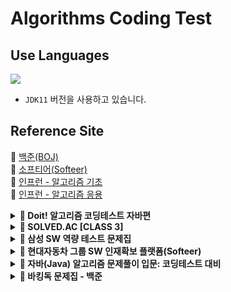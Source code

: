 # Algorithms Coding Test

## Use Languages

<img src="https://img.shields.io/badge/-Java-red?logo=Java&logoColor=white&style=flat-square"/></a>  
- `JDK11` 버전을 사용하고 있습니다.

## Reference Site

📝 [백준(BOJ)](https://www.acmicpc.net/) </br>
📝 [소프티어(Softeer)](https://softeer.ai/practice) </br>
📝 [인프런 - 알고리즘 기초](https://www.inflearn.com/course/%EC%9E%90%EB%B0%94-%EC%95%8C%EA%B3%A0%EB%A6%AC%EC%A6%98-%EB%AC%B8%EC%A0%9C%ED%92%80%EC%9D%B4-%EC%BD%94%ED%85%8C%EB%8C%80%EB%B9%84/dashboard) </br>
📝 [인프런 - 알고리즘 응용](https://www.inflearn.com/course/%EC%9E%90%EB%B0%94-%EC%BD%94%EB%94%A9%ED%85%8C%EC%8A%A4%ED%8A%B8-%EC%B5%9C%EC%8B%A0%EA%B8%B0%EC%B6%9C/dashboard) </br>


<details>
<summary><b> 🚀 Doit! 알고리즘 코딩테스트 자바편</b></summary>
<div>
<blockquote>
🔗 문제 이름의 링크를 클릭하면 문제에 해당된 작성 코드로 페이지를 이동시킵니다. <br>
🔗 링크를 클릭하면 해당하는 문제의 백준 페이지로 이동시킵니다.
<details>
<summary>자료구조</summary>

| 핵심 | 분류       | 문제 번호 | 문제 이름                                                                                                                                                                                                                                                       | 링크                                           |
|:--:|----------|-------|-------------------------------------------------------------------------------------------------------------------------------------------------------------------------------------------------------------------------------------------------------------|----------------------------------------------|
|    | 배열과 리스트  | 001   | [숫자의 합 구하기](https://github.com/IToriginal/AlgorithmCT/blob/main/src/baekjoon/doit/%EC%9E%90%EB%A3%8C%EA%B5%AC%EC%A1%B0/_001_%EC%88%AB%EC%9E%90%EC%9D%98_%ED%95%A9_%EA%B5%AC%ED%95%98%EA%B8%B0/Main.java)                                                    | [BOJ](https://www.acmicpc.net/problem/11720) |
|    | 배열과 리스트  | 002   | [평균 구하기](https://github.com/IToriginal/AlgorithmCT/blob/main/src/baekjoon/doit/%EC%9E%90%EB%A3%8C%EA%B5%AC%EC%A1%B0/_002_%ED%8F%89%EA%B7%A0_%EA%B5%AC%ED%95%98%EA%B8%B0/Main.java)                                                                          | [BOJ](https://www.acmicpc.net/problem/1546)  |
| 🌟 | 구간 합     | 003   | [구간 합 구하기](https://github.com/IToriginal/AlgorithmCT/blob/main/src/baekjoon/doit/%EC%9E%90%EB%A3%8C%EA%B5%AC%EC%A1%B0/_003_%EA%B5%AC%EA%B0%84_%ED%95%A9_%EA%B5%AC%ED%95%98%EA%B8%B0/Main.java)                                                              | [BOJ](https://www.acmicpc.net/problem/11659) |
|    | 구간 합     | 004   | [구간 합 구하기2](https://github.com/IToriginal/AlgorithmCT/blob/main/src/baekjoon/doit/%EC%9E%90%EB%A3%8C%EA%B5%AC%EC%A1%B0/_004_%EA%B5%AC%EA%B0%84_%ED%95%A9_%EA%B5%AC%ED%95%98%EA%B8%B0_2/Main.java)                                                           | [BOJ](https://www.acmicpc.net/problem/11660) |
|    | 구간 합     | 005   | 나머지 합 구하기                                                                                                                                                                                                                                                   | [BOJ](https://www.acmicpc.net/problem/10986) |
|    | 투 포인터    | 006   | [연속된 자연수의 합 구하기](https://github.com/IToriginal/AlgorithmCT/blob/main/src/baekjoon/doit/%EC%9E%90%EB%A3%8C%EA%B5%AC%EC%A1%B0/_006_%EC%97%B0%EC%86%8D%EB%90%9C_%EC%9E%90%EC%97%B0%EC%88%98%EC%9D%98_%ED%95%A9_%EA%B5%AC%ED%95%98%EA%B8%B0/Main.java)          | [BOJ](https://www.acmicpc.net/problem/2018)  |
|    | 투 포인터    | 007   | [주몽의 명령](https://github.com/IToriginal/AlgorithmCT/blob/main/src/baekjoon/doit/%EC%9E%90%EB%A3%8C%EA%B5%AC%EC%A1%B0/_007_%EC%A3%BC%EB%AA%BD%EC%9D%98_%EB%AA%85%EB%A0%B9/Main.java)                                                                          | [BOJ](https://www.acmicpc.net/problem/1940)  |
| 🌟 | 투 포인터    | 008   | ['좋은 수'구하기](https://github.com/IToriginal/AlgorithmCT/blob/main/src/baekjoon/doit/%EC%9E%90%EB%A3%8C%EA%B5%AC%EC%A1%B0/_008_%EC%A2%8B%EC%9D%80%EC%88%98_%EA%B5%AC%ED%95%98%EA%B8%B0/Main.java)                                                              | [BOJ](https://www.acmicpc.net/problem/1253)  |
|    | 슬라이딩 윈도우 | 009   | [DNA 비밀번호](https://github.com/IToriginal/AlgorithmCT/blob/main/src/baekjoon/doit/%EC%9E%90%EB%A3%8C%EA%B5%AC%EC%A1%B0/_009_DNA_%EB%B9%84%EB%B0%80%EB%B2%88%ED%98%B8/Main.java)                                                                              | [BOJ](https://www.acmicpc.net/problem/12891) |
| 🌟 | 슬라이딩 윈도우 | 010   | [최솟값 찾기](https://github.com/IToriginal/AlgorithmCT/blob/main/src/baekjoon/doit/%EC%9E%90%EB%A3%8C%EA%B5%AC%EC%A1%B0/_010_%EC%B5%9C%EC%86%9F%EA%B0%92_%EC%B0%BE%EA%B8%B0/Main.java)                                                                          | [BOJ](https://www.acmicpc.net/problem/11003) |
|    | 스택과 큐    | 011   | [스택 수열](https://github.com/IToriginal/AlgorithmCT/blob/main/src/baekjoon/doit/%EC%9E%90%EB%A3%8C%EA%B5%AC%EC%A1%B0/_011_%EC%8A%A4%ED%83%9D%EC%9C%BC%EB%A1%9C_%EC%98%A4%EB%A6%84%EC%B0%A8%EC%88%9C_%EC%88%98%EC%97%B4_%EB%A7%8C%EB%93%A4%EA%B8%B0/Main.java) | [BOJ](https://www.acmicpc.net/problem/1874)  |
|    | 스택과 큐    | 012   | [오큰수 구하기](https://github.com/IToriginal/AlgorithmCT/blob/main/src/baekjoon/doit/%EC%9E%90%EB%A3%8C%EA%B5%AC%EC%A1%B0/_012_%EC%98%A4%ED%81%B0%EC%88%98_%EA%B5%AC%ED%95%98%EA%B8%B0/Main.java)                                                                | [BOJ](https://www.acmicpc.net/problem/17298) |
|    | 스택과 큐    | 013   | [카드 게임](https://github.com/IToriginal/AlgorithmCT/blob/main/src/baekjoon/doit/%EC%9E%90%EB%A3%8C%EA%B5%AC%EC%A1%B0/_013_%EC%B9%B4%EB%93%9C%EA%B2%8C%EC%9E%84/Main.java)                                                                                     | [BOJ](https://www.acmicpc.net/problem/2164)  |
|    | 스택과 큐    | 014   | [절댓값 힙 구현하기](https://github.com/IToriginal/AlgorithmCT/blob/main/src/baekjoon/doit/%EC%9E%90%EB%A3%8C%EA%B5%AC%EC%A1%B0/_014_%EC%A0%88%EB%8C%93%EA%B0%92_%ED%9E%99_%EA%B5%AC%ED%98%84%ED%95%98%EA%B8%B0/Main.java)                                          | [BOJ](https://www.acmicpc.net/problem/11286) |        

</details>

<details>
<summary>정렬</summary>

| 핵심 | 분류    | 문제 번호 | 문제 이름                                                                                                                                                                                                                                              | 링크                                           |
|:--:|-------|-------|----------------------------------------------------------------------------------------------------------------------------------------------------------------------------------------------------------------------------------------------------|----------------------------------------------|
| 🌟 | 버블 정렬 | 015   | [수 정렬하기 1](https://github.com/IToriginal/AlgorithmCT/blob/main/src/baekjoon/doit/%EC%A0%95%EB%A0%AC/_015_%EC%88%98_%EC%A0%95%EB%A0%AC%ED%95%98%EA%B8%B0_1/Main.java)                                                                               | [BOJ](https://www.acmicpc.net/problem/2750)  |
|    | 버블 정렬 | 016   | [버블 소트 프로그램 1](https://github.com/IToriginal/AlgorithmCT/blob/main/src/baekjoon/doit/%EC%A0%95%EB%A0%AC/_016_%EB%B2%84%EB%B8%94_%EC%86%8C%ED%8A%B8_%ED%94%84%EB%A1%9C%EA%B7%B8%EB%9E%A8_1/Main.java)                                               | [BOJ](https://www.acmicpc.net/problem/1377)  |
|    | 선택 정렬 | 017   | [내림차순으로 자릿수 정렬하기](https://github.com/IToriginal/AlgorithmCT/blob/main/src/baekjoon/doit/%EC%A0%95%EB%A0%AC/_017_%EB%82%B4%EB%A6%BC%EC%B0%A8%EC%88%9C%EC%9C%BC%EB%A1%9C_%EC%9E%90%EB%A6%BF%EC%88%98_%EC%A0%95%EB%A0%AC%ED%95%98%EA%B8%B0/Main.java) | [BOJ](https://www.acmicpc.net/problem/1427)  |
|    | 삽입 정렬 | 018   | [ATM 인출 시간 계산하기](https://github.com/IToriginal/AlgorithmCT/blob/main/src/baekjoon/doit/%EC%A0%95%EB%A0%AC/_018_ATM/Main.java)                                                                                                                      | [BOJ](https://www.acmicpc.net/problem/11399) |
|    | 퀵 정렬  | 019   | [K번째 수 구하기](https://github.com/IToriginal/AlgorithmCT/blob/main/src/baekjoon/doit/%EC%A0%95%EB%A0%AC/_019_K%EB%B2%88%EC%A7%B8_%EC%88%98/Main.java)                                                                                                 | [BOJ](https://www.acmicpc.net/problem/11004) |
|    | 병합 정렬 | 020   | 수 정렬하기 2                                                                                                                                                                                                                                           | [BOJ](https://www.acmicpc.net/problem/2751)  |
|    | 병합 정렬 | 021   | 버블 소트 프로그램 2                                                                                                                                                                                                                                       | [BOJ](https://www.acmicpc.net/problem/1517)  |
|    | 기수 정렬 | 022   | 수 정렬하기 3                                                                                                                                                                                                                                           | [BOJ](https://www.acmicpc.net/problem/10989) |

</details>

<details>
<summary>탐색</summary>

| 핵심 | 분류    | 문제 번호 | 문제 이름                                                                                                                                                                                                                 | 링크                                           |
|:--:|-------|-------|-----------------------------------------------------------------------------------------------------------------------------------------------------------------------------------------------------------------------|----------------------------------------------|
| 🌟 | DFS   | 023   | [연결 요소의 개수 구하기](https://github.com/IToriginal/AlgorithmCT/blob/main/src/baekjoon/doit/%ED%83%90%EC%83%89/_023_%EC%97%B0%EA%B2%B0%EC%9A%94%EC%86%8C%EC%9D%98_%EA%B0%9C%EC%88%98_%EA%B5%AC%ED%95%98%EA%B8%B0/Main.java) | [BOJ](https://www.acmicpc.net/problem/11724) |
|    | DFS   | 024   | [신기한 소수 찾기](https://github.com/IToriginal/AlgorithmCT/blob/main/src/baekjoon/doit/%ED%83%90%EC%83%89/_024_%EC%8B%A0%EA%B8%B0%ED%95%9C_%EC%86%8C%EC%88%98_%EC%B0%BE%EA%B8%B0/Main.java)                                | [BOJ](https://www.acmicpc.net/problem/2023)  |
|    | DFS   | 025   | [친구 관계 파악하기](https://github.com/IToriginal/AlgorithmCT/blob/main/src/baekjoon/doit/%ED%83%90%EC%83%89/_025_%EC%B9%9C%EA%B5%AC_%EA%B4%80%EA%B3%84_%ED%8C%8C%EC%95%85%ED%95%98%EA%B8%B0/Main.java)                      | [BOJ](https://www.acmicpc.net/problem/13023) |
| 🌟 | BFS   | 026   | [DFS와 BFS 프로그램](https://github.com/IToriginal/AlgorithmCT/blob/main/src/baekjoon/doit/%ED%83%90%EC%83%89/_026_DFS_BFS_%ED%94%84%EB%A1%9C%EA%B7%B8%EB%9E%A8/Main.java)                                                 | [BOJ](https://www.acmicpc.net/problem/1260)  |
|    | BFS   | 027   | [미로 탐색하기](https://github.com/IToriginal/AlgorithmCT/blob/main/src/baekjoon/doit/%ED%83%90%EC%83%89/_027_%EB%AF%B8%EB%A1%9C_%ED%83%90%EC%83%89/Main.java)                                                              | [BOJ](https://www.acmicpc.net/problem/2178)  |
|    | BFS   | 028   | 트리의 지름 구하기                                                                                                                                                                                                            | [BOJ](https://www.acmicpc.net/problem/1167)  |
| 🌟 | 이진 탐색 | 029   | [원하는 정수 찾기](https://github.com/IToriginal/AlgorithmCT/blob/main/src/baekjoon/doit/%ED%83%90%EC%83%89/_029_%EC%88%98_%EC%B0%BE%EA%B8%B0/Main.java)                                                                     | [BOJ](https://www.acmicpc.net/problem/1920)  |
|    | 이진 탐색 | 030   | [블루레이 만들기](https://github.com/IToriginal/AlgorithmCT/blob/main/src/baekjoon/doit/%ED%83%90%EC%83%89/_030_%EA%B8%B0%ED%83%80_%EB%A0%88%EC%8A%A8/Main.java)                                                             | [BOJ](https://www.acmicpc.net/problem/2343)  |
|    | 이진 탐색 | 031   | [배열에서 K번째 수 찾기](https://github.com/IToriginal/AlgorithmCT/blob/main/src/baekjoon/doit/%ED%83%90%EC%83%89/_031_K%EB%B2%88%EC%A7%B8_%EC%88%98/Main.java)                                                                | [BOJ](https://www.acmicpc.net/problem/1300)  |

</details>

<details>
<summary>그리디</summary>

| 핵심 | 분류  | 문제 번호 | 문제 이름                                                                                                                                                                               | 링크                                           |
|:--:|-----|-------|-------------------------------------------------------------------------------------------------------------------------------------------------------------------------------------|----------------------------------------------|
|    | 그리디 | 032   | [동전 개수의 최솟값 구하기](https://github.com/IToriginal/AlgorithmCT/blob/main/src/baekjoon/doit/%EA%B7%B8%EB%A6%AC%EB%94%94/_032_%EB%8F%99%EC%A0%84_0/Main.java)                             | [BOJ](https://www.acmicpc.net/problem/11047) |
|    | 그리디 | 033   | [카드 정렬하기](https://github.com/IToriginal/AlgorithmCT/blob/main/src/baekjoon/doit/%EA%B7%B8%EB%A6%AC%EB%94%94/_033_%EC%B9%B4%EB%93%9C_%EC%A0%95%EB%A0%AC%ED%95%98%EA%B8%B0/Main.java) | [BOJ](https://www.acmicpc.net/problem/1715)  |
|    | 그리디 | 034   | [수를 묶어서 최댓값 만들기](https://github.com/IToriginal/AlgorithmCT/blob/main/src/baekjoon/doit/%EA%B7%B8%EB%A6%AC%EB%94%94/_034_%EC%88%98_%EB%AC%B6%EA%B8%B0/Main.java)                     | [BOJ](https://www.acmicpc.net/problem/1744)  |
|    | 그리디 | 035   | 회의실 배정하기                                                                                                                                                                            | [BOJ](https://www.acmicpc.net/problem/1931)  |
| 🌟 | 그리디 | 036   | 최솟값을 만드는 괄호 배치 찾기                                                                                                                                                                   | [BOJ](https://www.acmicpc.net/problem/1541)  |

</details>

</blockquote>
</div>
</details>

<details><summary><b> 🚀 SOLVED.AC [CLASS 3]</b></summary>
<div>
<blockquote>
  <ul>
    <li><a href='https://github.com/IToriginal/AlgorithmCT/blob/main/src/baekjoon/%EA%B7%B8%EB%9E%98%ED%94%84%EC%99%80%EC%88%9C%ED%9A%8C/%EB%B0%94%EC%9D%B4%EB%9F%AC%EC%8A%A4_2606/Main.java'>BOJ2606 - 바이러스</a> : 그래프 </li>
    <li><a href='https://github.com/IToriginal/AlgorithmCT/blob/main/src/solvedAc/class3/%EC%83%89%EC%A2%85%EC%9D%B4%EB%A7%8C%EB%93%A4%EA%B8%B0_2630/Main.java'>BOJ2630 - 색종이 만들기</a> : 분할 정복, 재귀 </li>
    <li><a href='https://github.com/IToriginal/AlgorithmCT/blob/main/src/baekjoon/%EA%B7%B8%EB%9E%98%ED%94%84%EC%99%80%EC%88%9C%ED%9A%8C/%EB%8B%A8%EC%A7%80%EB%B2%88%ED%98%B8%EB%B6%99%EC%9D%B4%EA%B8%B0_2667/Main.java'>BOJ2667 - 단지번호붙이기</a> : 그래프, BFS </li>
    <li><a href='https://github.com/IToriginal/AlgorithmCT/blob/main/src/solvedAc/class3/%ED%94%BC%EB%B3%B4%EB%82%98%EC%B9%98%ED%95%A8%EC%88%98_1003/Main.java'>BOJ1003 - 피보나치 함수</a> : 다이나믹 프로그래밍(DP) </li>
    <li><a href='https://github.com/IToriginal/AlgorithmCT/blob/main/src/solvedAc/class3/%ED%9A%8C%EC%9D%98%EC%8B%A4%EB%B0%B0%EC%A0%95_1931/Main.java'>BOJ1931 - 회의실 배정</a> : 그리디, 정렬 </li>
    <li><a href='https://github.com/IToriginal/AlgorithmCT/blob/main/src/solvedAc/class3/%EB%82%98%EB%8A%94%EC%95%BC%ED%8F%AC%EC%BC%93%EB%AA%AC%EB%A7%88%EC%8A%A4%ED%84%B0%EC%9D%B4%EB%8B%A4%EC%86%9C_1620/Main.java'>BOJ1620 - 나는야 포켓몬 마스터 이다솜</a> : 구현(자료구조, 해시맵) </li>
    <li><a href='https://github.com/IToriginal/AlgorithmCT/blob/main/src/solvedAc/class3/Z_1074/Main.java'>BOJ1074 - Z</a> : 분할 정복, 재귀 </li>
    <li><a href='https://www.acmicpc.net/problem/1107'>BOJ1107 - 리모컨</a> : 구현 </li>
  </ul>
</blockquote>
</div>
</details>

<details><summary><b> 🚀 삼성 SW 역량 테스트 문제집</b></summary>
<div>
<blockquote>
  <ul>
    <li><a href='https://github.com/IToriginal/AlgorithmCT/blob/main/src/baekjoon/%EC%82%BC%EC%84%B1A%ED%98%95/%EC%8B%9C%ED%97%98%EA%B0%90%EB%8F%85_13458/Main.java'>BOJ13458 - 시험 감독</a> : 수학, 사칙연산</li>
    <li><a href='https://github.com/IToriginal/AlgorithmCT/blob/main/src/baekjoon/%EC%82%BC%EC%84%B1A%ED%98%95/%EC%A3%BC%EC%82%AC%EC%9C%84%EA%B5%B4%EB%A6%AC%EA%B8%B0_14499/Main.java'>BOJ14499 - 주사위 굴리기</a> : 구현, 시뮬레이션 </li>
    <li><a href='https://github.com/IToriginal/AlgorithmCT/blob/main/src/baekjoon/%EC%82%BC%EC%84%B1A%ED%98%95/%ED%87%B4%EC%82%AC_14501/Main.java'>BOJ14501 - 퇴사</a> : 백트래킹(Backtracking)</li>
  </ul>
</blockquote>
</div>
</details>

<details><summary><b> 🚀 현대자동차 그룹 SW 인재확보 플랫폼(Softeer)</b></summary>
<div>
<blockquote>
  <ul>
    <li><a href='https://softeer.ai/practice/6283'>Level2 - 8단 변속기</a> : 구현</li>
    <li><a href='https://softeer.ai/practice/6280'>Level2 - 지도 자동 구축</a> : 구현</li>
    <li><a href='https://softeer.ai/practice/6282'>Level2 - 장애물 인식 프로그램</a> : BFS</li>
    <li><a href='https://softeer.ai/practice/6284'>Level2 - 바이러스</a> : 구현</li>
    <li><a href='https://softeer.ai/practice/6270'>Level2 - GBC</a> : 구현</li>
    <li><a href='https://softeer.ai/practice/6269'>Level2 - 비밀 메뉴</a> : 구현</li>
    <li><a href='https://softeer.ai/practice/6294'>Level3 - 성적평균</a> : 구현</li>
  </ul>
</blockquote>
</div>
</details>

<details>
<summary><b> 🚀 자바(Java) 알고리즘 문제풀이 입문: 코딩테스트 대비</b></summary>
<div>
<blockquote>
<a href='https://www.inflearn.com/course/%EC%9E%90%EB%B0%94-%EC%95%8C%EA%B3%A0%EB%A6%AC%EC%A6%98-%EB%AC%B8%EC%A0%9C%ED%92%80%EC%9D%B4-%EC%BD%94%ED%85%8C%EB%8C%80%EB%B9%84/dashboard'> 🔗 인프런 기초 문제 (유료) </a><br>
<details>
<summary>String</summary>

| No | 문제 이름                                                                                                                                                                                                |
|:--:|------------------------------------------------------------------------------------------------------------------------------------------------------------------------------------------------------|
| 1  | [문자 찾기](https://github.com/IToriginal/AlgorithmCT/blob/main/src/inflearn/%EA%B8%B0%EB%B3%B8/_01_String/_01_%EB%AC%B8%EC%9E%90%EC%B0%BE%EA%B8%B0/Main.java)                                           |
| 2  | [대소문자 변환](https://github.com/IToriginal/AlgorithmCT/blob/main/src/inflearn/%EA%B8%B0%EB%B3%B8/_01_String/_02_%EB%8C%80%EC%86%8C%EB%AC%B8%EC%9E%90%EB%B3%80%ED%99%98/Main.java)                       |
| 3  | [문장 속 단어](https://github.com/IToriginal/AlgorithmCT/blob/main/src/inflearn/%EA%B8%B0%EB%B3%B8/_01_String/_03_%EB%AC%B8%EC%9E%A5%EC%86%8D%EB%8B%A8%EC%96%B4/Main.java)                                |
| 4  | [단어 뒤집기](https://github.com/IToriginal/AlgorithmCT/blob/main/src/inflearn/%EA%B8%B0%EB%B3%B8/_01_String/_04_%EB%8B%A8%EC%96%B4%EB%92%A4%EC%A7%91%EA%B8%B0/Main.java)                                 |
| 5  | [특정문자 뒤집기](https://github.com/IToriginal/AlgorithmCT/blob/main/src/inflearn/%EA%B8%B0%EB%B3%B8/_01_String/_05_%ED%8A%B9%EC%A0%95%EB%AC%B8%EC%9E%90%EB%92%A4%EC%A7%91%EA%B8%B0/Main.java)             |
| 6  | [중복 문자 제거](https://github.com/IToriginal/AlgorithmCT/blob/main/src/inflearn/%EA%B8%B0%EB%B3%B8/_01_String/_06_%EC%A4%91%EB%B3%B5%EB%AC%B8%EC%9E%90%EC%A0%9C%EA%B1%B0/Main.java)                      |
| 7  | [회문 문자열](https://github.com/IToriginal/AlgorithmCT/blob/main/src/inflearn/%EA%B8%B0%EB%B3%B8/_01_String/_07_%ED%9A%8C%EB%AC%B8%EB%AC%B8%EC%9E%90%EC%97%B4/Main.java)                                 |
| 8  | [유효한 팰린드롬](https://github.com/IToriginal/AlgorithmCT/blob/main/src/inflearn/%EA%B8%B0%EB%B3%B8/_01_String/_08_%EC%9C%A0%ED%9A%A8%ED%95%9C%ED%8C%B0%EB%A6%B0%EB%93%9C%EB%A1%AC/Main.java)             |
| 9  | [숫자만 추출](https://github.com/IToriginal/AlgorithmCT/blob/main/src/inflearn/%EA%B8%B0%EB%B3%B8/_01_String/_09_%EC%88%AB%EC%9E%90%EB%A7%8C%EC%B6%94%EC%B6%9C/Main.java)                                 |
| 10 | [가장 짧은 문자 거리](https://github.com/IToriginal/AlgorithmCT/blob/main/src/inflearn/%EA%B8%B0%EB%B3%B8/_01_String/_10_%EA%B0%80%EC%9E%A5%EC%A7%A7%EC%9D%80%EB%AC%B8%EC%9E%90%EA%B1%B0%EB%A6%AC/Main.java) |
| 11 | [문자열 압축](https://github.com/IToriginal/AlgorithmCT/blob/main/src/inflearn/%EA%B8%B0%EB%B3%B8/_01_String/_11_%EB%AC%B8%EC%9E%90%EC%97%B4%EC%95%95%EC%B6%95/Main.java)                                 |
| 12 | [암호](https://github.com/IToriginal/AlgorithmCT/blob/main/src/inflearn/%EA%B8%B0%EB%B3%B8/_01_String/_12_%EC%95%94%ED%98%B8/Main.java)                                                                |

</details>

<details>
<summary>Array(1, 2차원 배열)</summary>

| No | 문제 이름                                                                                                                                                                                                                    |
|:--:|--------------------------------------------------------------------------------------------------------------------------------------------------------------------------------------------------------------------------|
| 1  | [큰 수 출력하기](https://github.com/IToriginal/AlgorithmCT/blob/main/src/inflearn/%EA%B8%B0%EB%B3%B8/_02_Array/_01_%ED%81%B0%EC%88%98%EC%B6%9C%EB%A0%A5%ED%95%98%EA%B8%B0/Main.java)                                           |
| 2  | [보이는 학생](https://github.com/IToriginal/AlgorithmCT/tree/main/src/inflearn/%EA%B8%B0%EB%B3%B8/_02_Array/_02_%EB%B3%B4%EC%9D%B4%EB%8A%94%ED%95%99%EC%83%9D)                                                                |
| 3  | [가위바위보](https://github.com/IToriginal/AlgorithmCT/blob/main/src/inflearn/%EA%B8%B0%EB%B3%B8/_02_Array/_03_%EA%B0%80%EC%9C%84%EB%B0%94%EC%9C%84%EB%B3%B4/Main.java)                                                       |
| 4  | [피보나치 수열](https://github.com/IToriginal/AlgorithmCT/blob/main/src/inflearn/%EA%B8%B0%EB%B3%B8/_02_Array/_04_%ED%94%BC%EB%B3%B4%EB%82%98%EC%B9%98%EC%88%98%EC%97%B4/Main.java)                                            |
| 5  | [소수(에라토스테네스 체)](https://github.com/IToriginal/AlgorithmCT/blob/main/src/inflearn/%EA%B8%B0%EB%B3%B8/_02_Array/_05_%EC%86%8C%EC%88%98_%EC%97%90%EB%9D%BC%ED%86%A0%EC%8A%A4%ED%85%8C%EB%84%A4%EC%8A%A4%EC%B2%B4/Main.java) |
| 6  | [뒤집은 소수](https://github.com/IToriginal/AlgorithmCT/blob/main/src/inflearn/%EA%B8%B0%EB%B3%B8/_02_Array/_06_%EB%92%A4%EC%A7%91%EC%9D%80%EC%86%8C%EC%88%98/Main.java)                                                      |
| 7  | [점수 계산](https://github.com/IToriginal/AlgorithmCT/blob/main/src/inflearn/%EA%B8%B0%EB%B3%B8/_02_Array/_07_%EC%A0%90%EC%88%98%EA%B3%84%EC%82%B0/Main.java)                                                                |
| 8  | [등수 구하기](https://github.com/IToriginal/AlgorithmCT/blob/main/src/inflearn/%EA%B8%B0%EB%B3%B8/_02_Array/_08_%EB%93%B1%EC%88%98%EA%B5%AC%ED%95%98%EA%B8%B0/Main.java)                                                      |
| 9  | [격자판 최대합](https://github.com/IToriginal/AlgorithmCT/blob/main/src/inflearn/%EA%B8%B0%EB%B3%B8/_02_Array/_09_%EA%B2%A9%EC%9E%90%ED%8C%90%EC%B5%9C%EB%8C%80%ED%95%A9/Main.java)                                            |
| 10 | [봉우리](https://github.com/IToriginal/AlgorithmCT/blob/main/src/inflearn/%EA%B8%B0%EB%B3%B8/_02_Array/_10_%EB%B4%89%EC%9A%B0%EB%A6%AC/Main.java)                                                                           |
| 11 | [임시반장 정하기](https://github.com/IToriginal/AlgorithmCT/blob/main/src/inflearn/%EA%B8%B0%EB%B3%B8/_02_Array/_11_%EC%9E%84%EC%8B%9C%EB%B0%98%EC%9E%A5%EC%A0%95%ED%95%98%EA%B8%B0/Main.java)                                  |
| 12 | [멘토링](https://github.com/IToriginal/AlgorithmCT/blob/main/src/inflearn/%EA%B8%B0%EB%B3%B8/_02_Array/_12_%EB%A9%98%ED%86%A0%EB%A7%81_/Main.java)                                                                          |

</details>

<details>
<summary>Tow pointers, Sliding window, Math</summary>

| No | 문제 이름                                                                                                                                                                                                                                             |
|:--:|---------------------------------------------------------------------------------------------------------------------------------------------------------------------------------------------------------------------------------------------------|
| 1  | [두 배열 합치기](https://github.com/IToriginal/AlgorithmCT/blob/main/src/inflearn/%EA%B8%B0%EB%B3%B8/_03_TwoPointers_SlidingWindow_Math/_01_%EB%91%90%EB%B0%B0%EC%97%B4%ED%95%A9%EC%B9%98%EA%B8%B0/Main.java)                                           |
| 2  | [공통원소 구하기](https://github.com/IToriginal/AlgorithmCT/blob/main/src/inflearn/%EA%B8%B0%EB%B3%B8/_03_TwoPointers_SlidingWindow_Math/_02_%EA%B3%B5%ED%86%B5%EC%9B%90%EC%86%8C%EA%B5%AC%ED%95%98%EA%B8%B0/Main.java)                                  |
| 3  | [최대 매출](https://github.com/IToriginal/AlgorithmCT/blob/main/src/inflearn/%EA%B8%B0%EB%B3%B8/_03_TwoPointers_SlidingWindow_Math/_03_%EC%B5%9C%EB%8C%80%EB%A7%A4%EC%B6%9C/Main.java)                                                                |
| 4  | [연속 부분 수열](https://github.com/IToriginal/AlgorithmCT/blob/main/src/inflearn/%EA%B8%B0%EB%B3%B8/_03_TwoPointers_SlidingWindow_Math/_04_%EC%97%B0%EC%86%8D%EB%B6%80%EB%B6%84%EC%88%98%EC%97%B4/Main.java)                                           |
| 5  | [연속된 자연수의 합](https://github.com/IToriginal/AlgorithmCT/blob/main/src/inflearn/%EA%B8%B0%EB%B3%B8/_03_TwoPointers_SlidingWindow_Math/_05_%EC%97%B0%EC%86%8D%EB%90%9C%EC%9E%90%EC%97%B0%EC%88%98%EC%9D%98%ED%95%A9/Main.java)                       |
| 6  | [최대 길이 연속 부분 수열](https://github.com/IToriginal/AlgorithmCT/blob/main/src/inflearn/%EA%B8%B0%EB%B3%B8/_03_TwoPointers_SlidingWindow_Math/_06_%EC%B5%9C%EB%8C%80%EA%B8%B8%EC%9D%B4%EC%97%B0%EC%86%8D%EB%B6%80%EB%B6%84%EC%88%98%EC%97%B4/Main.java) |

</details>

<details>
<summary>HashMap, TreeSet</summary>

| No | 문제 이름      |
|:--:|------------|
| 1  | 학습 회장      |
| 2  | 아나그램       |
| 3  | 매출액의 종류    |
| 4  | 모든 아나그램 찾기 |
| 5  | K번째 큰 수    |

</details>


</blockquote>
</div>
</details>

<details><summary><b> 🚀 바킹독 문제집 - 백준</b></summary>
<div>
<blockquote>
  
|  번호  |        주제        |                                              진행도                                               |
|:----:|:----------------:|:----------------------------------------------------------------------------------------------:|
| 0x05 |        스택        |  ![100%](https://progress-bar.dev/6/?scale=8&title=progress&width=500&color=babaca&suffix=/8)  |
| 0x06 |        큐         |  ![100%](https://progress-bar.dev/3/?scale=3&title=progress&width=500&color=babaca&suffix=/3)  |
| 0x07 |        덱         |  ![100%](https://progress-bar.dev/1/?scale=4&title=progress&width=500&color=babaca&suffix=/4)  |
| 0x08 | 스택의 활용(수식의 괄호 쌍) |  ![100%](https://progress-bar.dev/0/?scale=5&title=progress&width=500&color=babaca&suffix=/5)  |
| 0x09 |       BFS        | ![100%](https://progress-bar.dev/0/?scale=30&title=progress&width=500&color=babaca&suffix=/30) |
| 0x0B |        재귀        | ![100%](https://progress-bar.dev/0/?scale=10&title=progress&width=500&color=babaca&suffix=/10) |
| 0x0C |       백트래킹       | ![100%](https://progress-bar.dev/0/?scale=20&title=progress&width=500&color=babaca&suffix=/20) |
| 0x0D |      시뮬레이션       | ![100%](https://progress-bar.dev/0/?scale=61&title=progress&width=500&color=babaca&suffix=/61) |
| 0x0E |       정렬 I       |  ![100%](https://progress-bar.dev/0/?scale=8&title=progress&width=500&color=babaca&suffix=/8)  |
| 0x0F |      정렬 II       |  ![100%](https://progress-bar.dev/0/?scale=9&title=progress&width=500&color=babaca&suffix=/9)  |
| 0x10 |    다이나믹 프로그래밍    | ![100%](https://progress-bar.dev/0/?scale=44&title=progress&width=500&color=babaca&suffix=/44) |
| 0x11 |       그리디        | ![100%](https://progress-bar.dev/0/?scale=17&title=progress&width=500&color=babaca&suffix=/17) |
| 0x12 |        수학        | ![100%](https://progress-bar.dev/0/?scale=39&title=progress&width=500&color=babaca&suffix=/39) |
| 0x13 |       이분탐색       | ![100%](https://progress-bar.dev/0/?scale=21&title=progress&width=500&color=babaca&suffix=/21) |
| 0x14 |      투 포인터       | ![100%](https://progress-bar.dev/0/?scale=11&title=progress&width=500&color=babaca&suffix=/11) |
| 0x15 |        해시        | ![100%](https://progress-bar.dev/0/?scale=10&title=progress&width=500&color=babaca&suffix=/10) |
| 0x16 |     이진 검색 트리     |  ![100%](https://progress-bar.dev/0/?scale=7&title=progress&width=500&color=babaca&suffix=/7)  |
| 0x17 |      우선순위 큐      |  ![100%](https://progress-bar.dev/0/?scale=8&title=progress&width=500&color=babaca&suffix=/8)  |
</blockquote>
</div>
</details>